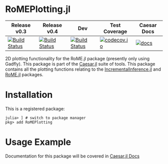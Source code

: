 # RoMEPlotting.jl

Release v0.3 | Release v0.4 | Dev | Test Coverage | Caesar Docs
-------------|--------------|-----|---------------|--------------
[![Build Status](https://travis-ci.org/JuliaRobotics/RoMEPlotting.jl.svg?branch=release/v0.3)](https://travis-ci.org/JuliaRobotics/RoMEPlotting.jl) | [![Build Status](https://travis-ci.org/JuliaRobotics/RoMEPlotting.jl.svg?branch=release/v0.4)](https://travis-ci.org/JuliaRobotics/RoMEPlotting.jl) | [![Build Status](https://travis-ci.org/JuliaRobotics/RoMEPlotting.jl.svg?branch=master)](https://travis-ci.org/JuliaRobotics/RoMEPlotting.jl) | [![codecov.io](https://codecov.io/github/JuliaRobotics/RoMEPlotting.jl/coverage.svg?branch=master)](https://codecov.io/github/JuliaRobotics/RoMEPlotting.jl?branch=master) | [![docs][docs-shield]][caesar-docs]

2D plotting functionality for the RoME.jl package (presently only using Gadfly).  This package is part of the [Caesar.jl](http://www.github.com/JuliaRobotics/Caesar.jl) suite of tools.  This package contains all the plotting functions relating to the [IncrementalInference.jl](http://www.github.com/JuliaRobotics/IncrementalInference.jl) and [RoME.jl](http://www.github.com/JuliaRobotics/RoME.jl) packages.

# Installation

This is a registered package:
```
julia> ] # switch to package manager
pkg> add RoMEPlotting
```

# Usage Example

Documentation for this package will be covered in [Caesar.jl Docs]([caesar-docs])


[docs-shield]: https://img.shields.io/badge/docs-latest-blue.svg
[caesar-docs]: http://juliarobotics.github.io/Caesar.jl/latest/

